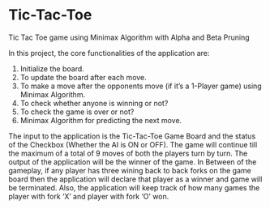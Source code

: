 # Tic-Tac-Toe
Tic Tac Toe game using Minimax Algorithm with Alpha and Beta Pruning

In this project, the core functionalities of the application are:
1) Initialize the board.
2) To update the board after each move.
3) To make a move after the opponents move (if it’s a 1-Player game) using Minimax Algorithm.
4) To check whether anyone is winning or not?
5) To check the game is over or not?
6) Minimax Algorithm for predicting the next move.

The input to the application is the Tic-Tac-Toe Game Board and the status of the Checkbox (Whether the AI is ON or OFF). The game will continue till the maximum of a total of 9 moves of both the players turn by turn. The output of the application will be the winner of the game. In Between of the gameplay, if any player has three wining back to back forks on the game board then the application will declare that player as a winner and game will be terminated. Also, the application will keep track of how many games the player with fork ‘X’ and player with fork ‘O’ won.

